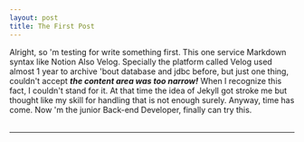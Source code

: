 ```yaml
---
layout: post
title: The First Post
---
```



Alright, so 'm testing for write something first.
This one service Markdown syntax like Notion Also Velog. Specially the platform called Velog used almost 1 year to archive 'bout database and jdbc before, but just one thing, couldn't accept **_the content area was too narrow!_** When I recognize this fact, I couldn't stand for it. At that time the idea of Jekyll got stroke me but thought like my skill for handling that is not enough surely. Anyway, time has come. Now 'm the junior Back-end Developer, finally can try this.
<br>
<br>

---